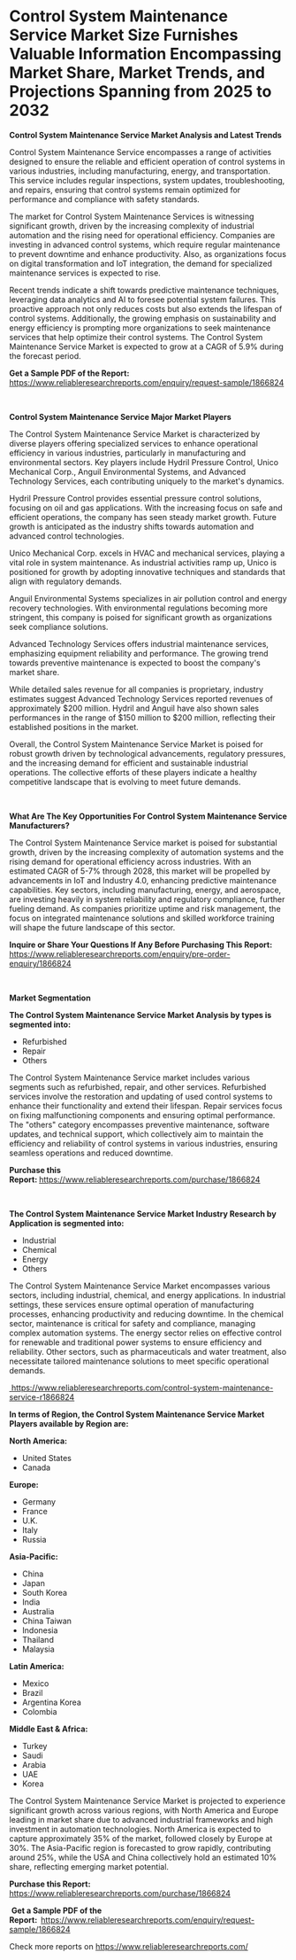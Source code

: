 <p><h1>Control System Maintenance Service Market Size Furnishes Valuable Information Encompassing Market Share, Market Trends, and Projections Spanning from 2025 to 2032</h1></p><p><strong>Control System Maintenance Service Market Analysis and Latest Trends</strong></p>
<p><p>Control System Maintenance Service encompasses a range of activities designed to ensure the reliable and efficient operation of control systems in various industries, including manufacturing, energy, and transportation. This service includes regular inspections, system updates, troubleshooting, and repairs, ensuring that control systems remain optimized for performance and compliance with safety standards.</p><p>The market for Control System Maintenance Services is witnessing significant growth, driven by the increasing complexity of industrial automation and the rising need for operational efficiency. Companies are investing in advanced control systems, which require regular maintenance to prevent downtime and enhance productivity. Also, as organizations focus on digital transformation and IoT integration, the demand for specialized maintenance services is expected to rise.</p><p>Recent trends indicate a shift towards predictive maintenance techniques, leveraging data analytics and AI to foresee potential system failures. This proactive approach not only reduces costs but also extends the lifespan of control systems. Additionally, the growing emphasis on sustainability and energy efficiency is prompting more organizations to seek maintenance services that help optimize their control systems. The Control System Maintenance Service Market is expected to grow at a CAGR of 5.9% during the forecast period.</p></p>
<p><strong>Get a Sample PDF of the Report:&nbsp;</strong> <a href="https://www.reliableresearchreports.com/enquiry/request-sample/1866824?utm_campaign=2930&utm_medium=2&utm_source=Github&utm_content=ia&utm_term=11032025&utm_id=control-system-maintenance-service">https://www.reliableresearchreports.com/enquiry/request-sample/1866824</a></p>
<p>&nbsp;</p>
<p><strong>Control System Maintenance Service Major Market Players</strong></p>
<p><p>The Control System Maintenance Service Market is characterized by diverse players offering specialized services to enhance operational efficiency in various industries, particularly in manufacturing and environmental sectors. Key players include Hydril Pressure Control, Unico Mechanical Corp., Anguil Environmental Systems, and Advanced Technology Services, each contributing uniquely to the market's dynamics.</p><p>Hydril Pressure Control provides essential pressure control solutions, focusing on oil and gas applications. With the increasing focus on safe and efficient operations, the company has seen steady market growth. Future growth is anticipated as the industry shifts towards automation and advanced control technologies.</p><p>Unico Mechanical Corp. excels in HVAC and mechanical services, playing a vital role in system maintenance. As industrial activities ramp up, Unico is positioned for growth by adopting innovative techniques and standards that align with regulatory demands.</p><p>Anguil Environmental Systems specializes in air pollution control and energy recovery technologies. With environmental regulations becoming more stringent, this company is poised for significant growth as organizations seek compliance solutions.</p><p>Advanced Technology Services offers industrial maintenance services, emphasizing equipment reliability and performance. The growing trend towards preventive maintenance is expected to boost the company's market share.</p><p>While detailed sales revenue for all companies is proprietary, industry estimates suggest Advanced Technology Services reported revenues of approximately $200 million. Hydril and Anguil have also shown sales performances in the range of $150 million to $200 million, reflecting their established positions in the market.</p><p>Overall, the Control System Maintenance Service Market is poised for robust growth driven by technological advancements, regulatory pressures, and the increasing demand for efficient and sustainable industrial operations. The collective efforts of these players indicate a healthy competitive landscape that is evolving to meet future demands.</p></p>
<p>&nbsp;</p>
<p><strong>What Are The Key Opportunities For Control System Maintenance Service Manufacturers?</strong></p>
<p><p>The Control System Maintenance Service market is poised for substantial growth, driven by the increasing complexity of automation systems and the rising demand for operational efficiency across industries. With an estimated CAGR of 5-7% through 2028, this market will be propelled by advancements in IoT and Industry 4.0, enhancing predictive maintenance capabilities. Key sectors, including manufacturing, energy, and aerospace, are investing heavily in system reliability and regulatory compliance, further fueling demand. As companies prioritize uptime and risk management, the focus on integrated maintenance solutions and skilled workforce training will shape the future landscape of this sector.</p></p>
<p><strong>Inquire or Share Your Questions If Any Before Purchasing This Report:</strong> <a href="https://www.reliableresearchreports.com/enquiry/pre-order-enquiry/1866824?utm_campaign=2930&utm_medium=2&utm_source=Github&utm_content=ia&utm_term=11032025&utm_id=control-system-maintenance-service">https://www.reliableresearchreports.com/enquiry/pre-order-enquiry/1866824</a></p>
<p>&nbsp;</p>
<p><strong>Market Segmentation</strong></p>
<p><strong>The Control System Maintenance Service Market Analysis by types is segmented into:</strong></p>
<p><ul><li>Refurbished</li><li>Repair</li><li>Others</li></ul></p>
<p><p>The Control System Maintenance Service market includes various segments such as refurbished, repair, and other services. Refurbished services involve the restoration and updating of used control systems to enhance their functionality and extend their lifespan. Repair services focus on fixing malfunctioning components and ensuring optimal performance. The "others" category encompasses preventive maintenance, software updates, and technical support, which collectively aim to maintain the efficiency and reliability of control systems in various industries, ensuring seamless operations and reduced downtime.</p></p>
<p><strong>Purchase this Report:&nbsp;</strong><a href="https://www.reliableresearchreports.com/purchase/1866824?utm_campaign=2930&utm_medium=2&utm_source=Github&utm_content=ia&utm_term=11032025&utm_id=control-system-maintenance-service">https://www.reliableresearchreports.com/purchase/1866824</a></p>
<p>&nbsp;</p>
<p><strong>The Control System Maintenance Service Market Industry Research by Application is segmented into:</strong></p>
<p><ul><li>Industrial</li><li>Chemical</li><li>Energy</li><li>Others</li></ul></p>
<p><p>The Control System Maintenance Service Market encompasses various sectors, including industrial, chemical, and energy applications. In industrial settings, these services ensure optimal operation of manufacturing processes, enhancing productivity and reducing downtime. In the chemical sector, maintenance is critical for safety and compliance, managing complex automation systems. The energy sector relies on effective control for renewable and traditional power systems to ensure efficiency and reliability. Other sectors, such as pharmaceuticals and water treatment, also necessitate tailored maintenance solutions to meet specific operational demands.</p></p>
<p><a href="https://www.reliableresearchreports.com/control-system-maintenance-service-r1866824?utm_campaign=2930&utm_medium=2&utm_source=Github&utm_content=ia&utm_term=11032025&utm_id=control-system-maintenance-service">&nbsp;https://www.reliableresearchreports.com/control-system-maintenance-service-r1866824</a></p>
<p><strong>In terms of Region, the Control System Maintenance Service Market Players available by Region are:</strong></p>
<p>
    <p> <strong> North America: </strong>
        <ul>
            <li>United States</li>
            <li>Canada</li>
        </ul>
        </p> 
    <p> <strong> Europe: </strong>
        <ul>
            <li>Germany</li>
            <li>France</li>
            <li>U.K.</li>
            <li>Italy</li>
            <li>Russia</li>
        </ul>
        </p> 
    <p> <strong> Asia-Pacific: </strong>
        <ul>
            <li>China</li>
            <li>Japan</li>
            <li>South Korea</li>
            <li>India</li>
            <li>Australia</li>
            <li>China Taiwan</li>
            <li>Indonesia</li>
            <li>Thailand</li>
            <li>Malaysia</li>
        </ul>
        </p> 
    <p> <strong> Latin America: </strong>
        <ul>
            <li>Mexico</li>
            <li>Brazil</li>
            <li>Argentina Korea</li>
            <li>Colombia</li>
        </ul>
        </p> 
    <p> <strong> Middle East & Africa: </strong>
        <ul>
            <li>Turkey</li>
            <li>Saudi</li>
            <li>Arabia</li>
            <li>UAE</li>
            <li>Korea</li>
        </ul>
    </p>
    </p>
<p><p>The Control System Maintenance Service Market is projected to experience significant growth across various regions, with North America and Europe leading in market share due to advanced industrial frameworks and high investment in automation technologies. North America is expected to capture approximately 35% of the market, followed closely by Europe at 30%. The Asia-Pacific region is forecasted to grow rapidly, contributing around 25%, while the USA and China collectively hold an estimated 10% share, reflecting emerging market potential.</p></p>
<p><strong>Purchase this Report: </strong><a href="https://www.reliableresearchreports.com/purchase/1866824?utm_campaign=2930&utm_medium=2&utm_source=Github&utm_content=ia&utm_term=11032025&utm_id=control-system-maintenance-service">https://www.reliableresearchreports.com/purchase/1866824</a></p>
<p>&nbsp;<strong>Get a Sample PDF of the Report:&nbsp;&nbsp;</strong><a href="https://www.reliableresearchreports.com/enquiry/request-sample/1866824?utm_campaign=2930&utm_medium=2&utm_source=Github&utm_content=ia&utm_term=11032025&utm_id=control-system-maintenance-service">https://www.reliableresearchreports.com/enquiry/request-sample/1866824</a></p>
<p><strong></strong></p>
<p>Check more reports on <a href="https://www.reliableresearchreports.com/?utm_campaign=2930&utm_medium=2&utm_source=Github&utm_content=ia&utm_term=11032025&utm_id=control-system-maintenance-service">https://www.reliableresearchreports.com/</a></p>
